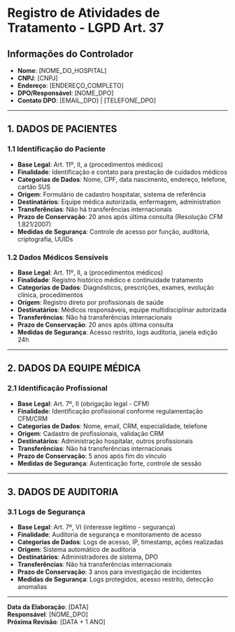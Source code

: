 # Registro de Atividades de Tratamento - LGPD Art. 37

## Informações do Controlador
- **Nome**: [NOME_DO_HOSPITAL]
- **CNPJ**: [CNPJ]
- **Endereço**: [ENDEREÇO_COMPLETO]
- **DPO/Responsável**: [NOME_DPO]
- **Contato DPO**: [EMAIL_DPO] | [TELEFONE_DPO]

---

## 1. DADOS DE PACIENTES

### 1.1 Identificação do Paciente
- **Base Legal**: Art. 11º, II, a (procedimentos médicos)
- **Finalidade**: Identificação e contato para prestação de cuidados médicos
- **Categorias de Dados**: Nome, CPF, data nascimento, endereço, telefone, cartão SUS
- **Origem**: Formulário de cadastro hospitalar, sistema de referência
- **Destinatários**: Equipe médica autorizada, enfermagem, administration
- **Transferências**: Não há transferências internacionais
- **Prazo de Conservação**: 20 anos após última consulta (Resolução CFM 1.821/2007)
- **Medidas de Segurança**: Controle de acesso por função, auditoria, criptografia, UUIDs

### 1.2 Dados Médicos Sensíveis  
- **Base Legal**: Art. 11º, II, a (procedimentos médicos)
- **Finalidade**: Registro histórico médico e continuidade tratamento
- **Categorias de Dados**: Diagnósticos, prescrições, exames, evolução clínica, procedimentos
- **Origem**: Registro direto por profissionais de saúde
- **Destinatários**: Médicos responsáveis, equipe multidisciplinar autorizada
- **Transferências**: Não há transferências internacionais
- **Prazo de Conservação**: 20 anos após última consulta
- **Medidas de Segurança**: Acesso restrito, logs auditoria, janela edição 24h

---

## 2. DADOS DA EQUIPE MÉDICA

### 2.1 Identificação Profissional
- **Base Legal**: Art. 7º, II (obrigação legal - CFM)
- **Finalidade**: Identificação profissional conforme regulamentação CFM/CRM
- **Categorias de Dados**: Nome, email, CRM, especialidade, telefone
- **Origem**: Cadastro de profissionais, validação CRM
- **Destinatários**: Administração hospitalar, outros profissionais
- **Transferências**: Não há transferências internacionais
- **Prazo de Conservação**: 5 anos após fim do vínculo
- **Medidas de Segurança**: Autenticação forte, controle de sessão

---

## 3. DADOS DE AUDITORIA

### 3.1 Logs de Segurança
- **Base Legal**: Art. 7º, VI (interesse legítimo - segurança)
- **Finalidade**: Auditoria de segurança e monitoramento de acesso
- **Categorias de Dados**: Logs de acesso, IP, timestamp, ações realizadas
- **Origem**: Sistema automático de auditoria
- **Destinatários**: Administradores de sistema, DPO
- **Transferências**: Não há transferências internacionais
- **Prazo de Conservação**: 3 anos para investigação de incidentes
- **Medidas de Segurança**: Logs protegidos, acesso restrito, detecção anomalias

---

**Data da Elaboração**: [DATA]  
**Responsável**: [NOME_DPO]  
**Próxima Revisão**: [DATA + 1 ANO]